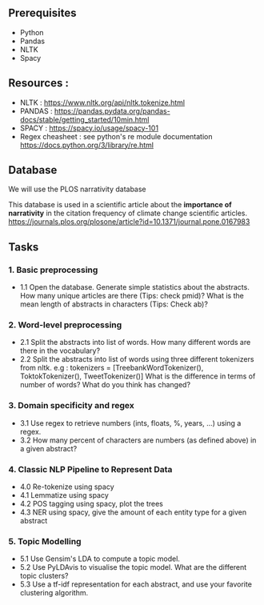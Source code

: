 
## **Prerequisites**

- Python 
- Pandas 
- NLTK
- Spacy


## **Resources :**

- NLTK : https://www.nltk.org/api/nltk.tokenize.html 
- PANDAS : https://pandas.pydata.org/pandas-docs/stable/getting_started/10min.html
- SPACY : https://spacy.io/usage/spacy-101 
- Regex cheasheet : see python's re module documentation https://docs.python.org/3/library/re.html  


## **Database**

We will use the PLOS narrativity database

This database is used in a scientific article about the **importance of narrativity** in the citation frequency of climate change scientific articles.  https://journals.plos.org/plosone/article?id=10.1371/journal.pone.0167983  


## **Tasks**

### 1. Basic preprocessing
- 1.1 Open the database. Generate simple statistics about the abstracts. How many unique articles are there (Tips: check pmid)? What is the mean length of abstracts in characters (Tips: Check ab)? 

### 2. Word-level preprocessing
- 2.1 Split the abstracts into list of words. How many different words are there in the vocabulary? 
- 2.2 Split the abstracts into list of words using three different tokenizers from nltk. e.g : tokenizers = [TreebankWordTokenizer(), ToktokTokenizer(), TweetTokenizer()]  What is the difference in terms of number of words? What do you think has changed?


### 3. Domain specificity and regex
- 3.1 Use regex to retrieve numbers (ints, floats, %, years, ...) using a regex. 
- 3.2 How many percent of characters are numbers (as defined above) in a given abstract? 


### 4. Classic NLP Pipeline to Represent Data
- 4.0 Re-tokenize using spacy
- 4.1 Lemmatize using spacy
- 4.2 POS tagging using spacy, plot the trees
- 4.3 NER using spacy, give the amount of each entity type for a given abstract

### 5. Topic Modelling
- 5.1 Use Gensim's LDA to compute a topic model. 
- 5.2 Use PyLDAvis to visualise the topic model. What are the different topic clusters?
- 5.3 Use a tf-idf representation for each abstract, and use your favorite clustering algorithm.